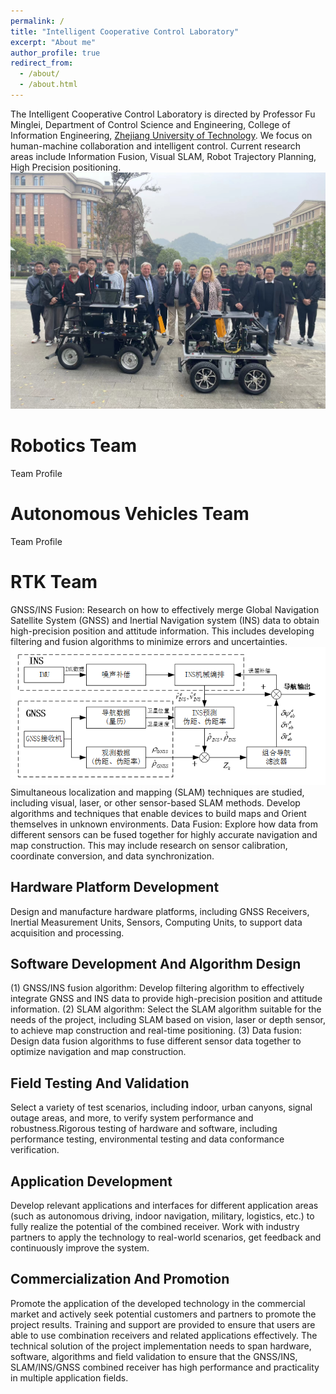 ```yaml
---
permalink: /
title: "Intelligent Cooperative Control Laboratory"
excerpt: "About me"
author_profile: true
redirect_from: 
  - /about/
  - /about.html
---
```


The Intelligent Cooperative Control Laboratory is directed by Professor Fu Minglei, Department of Control Science and Engineering, College of Information Engineering, [Zhejiang University of Technology](https://www.zjut.edu.cn/). We focus on human-machine collaboration and intelligent control. Current research areas include Information Fusion, Visual SLAM, Robot Trajectory Planning, High Precision positioning.
![Editing a markdown file for a talk](/images/Team2.jpg)

Robotics Team
======
Team Profile

Autonomous Vehicles Team
======
Team Profile

RTK Team
======
GNSS/INS Fusion: Research on how to effectively merge Global Navigation Satellite System (GNSS) and Inertial Navigation system (INS) data to obtain high-precision position and attitude information. This includes developing filtering and fusion algorithms to minimize errors and uncertainties.
![Editing a markdown file for a talk](/images/RTK/GNSS-INS.png)
Simultaneous localization and mapping (SLAM) techniques are studied, including visual, laser, or other sensor-based SLAM methods. Develop algorithms and techniques that enable devices to build maps and Orient themselves in unknown environments.
Data Fusion: Explore how data from different sensors can be fused together for highly accurate navigation and map construction. This may include research on sensor calibration, coordinate conversion, and data synchronization.

Hardware Platform Development
------
Design and manufacture hardware platforms, including GNSS Receivers, Inertial Measurement Units, Sensors, Computing Units, to support data acquisition and processing.

Software Development And Algorithm Design
------
(1) GNSS/INS fusion algorithm: Develop filtering algorithm to effectively integrate GNSS and INS data to provide high-precision position and attitude information.
(2) SLAM algorithm: Select the SLAM algorithm suitable for the needs of the project, including SLAM based on vision, laser or depth sensor, to achieve map construction and real-time positioning.
(3) Data fusion: Design data fusion algorithms to fuse different sensor data together to optimize navigation and map construction.

Field Testing And Validation
------
Select a variety of test scenarios, including indoor, urban canyons, signal outage areas, and more, to verify system performance and robustness.Rigorous testing of hardware and software, including performance testing, environmental testing and data conformance verification.

Application Development
------
Develop relevant applications and interfaces for different application areas (such as autonomous driving, indoor navigation, military, logistics, etc.) to fully realize the potential of the combined receiver. Work with industry partners to apply the technology to real-world scenarios, get feedback and continuously improve the system.

Commercialization And Promotion
------
Promote the application of the developed technology in the commercial market and actively seek potential customers and partners to promote the project results. Training and support are provided to ensure that users are able to use combination receivers and related applications effectively.
The technical solution of the project implementation needs to span hardware, software, algorithms and field validation to ensure that the GNSS/INS, SLAM/INS/GNSS combined receiver has high performance and practicality in multiple application fields.


